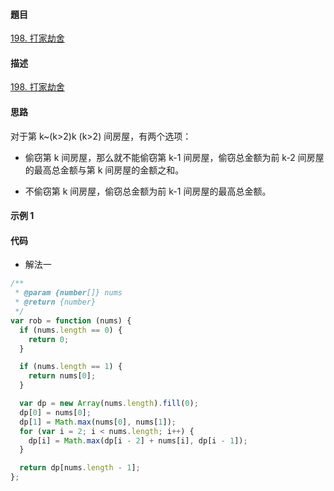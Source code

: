 #### 題目

[198. 打家劫舍](https://leetcode-cn.com/problems/house-robber/)

#### 描述

[198. 打家劫舍](https://leetcode-cn.com/problems/house-robber/)

#### 思路

对于第 k~(k>2)k (k>2) 间房屋，有两个选项：

- 偷窃第 k 间房屋，那么就不能偷窃第 k-1 间房屋，偷窃总金额为前 k-2 间房屋的最高总金额与第 k 间房屋的金额之和。

- 不偷窃第 k 间房屋，偷窃总金额为前 k-1 间房屋的最高总金额。

#### 示例 1

#### 代码

- 解法一

```js
/**
 * @param {number[]} nums
 * @return {number}
 */
var rob = function (nums) {
  if (nums.length == 0) {
    return 0;
  }

  if (nums.length == 1) {
    return nums[0];
  }

  var dp = new Array(nums.length).fill(0);
  dp[0] = nums[0];
  dp[1] = Math.max(nums[0], nums[1]);
  for (var i = 2; i < nums.length; i++) {
    dp[i] = Math.max(dp[i - 2] + nums[i], dp[i - 1]);
  }

  return dp[nums.length - 1];
};
```
